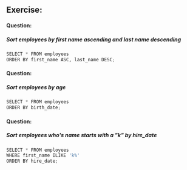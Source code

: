 ## Exercise:


#### Question: 
##### Sort employees by first name ascending and last name descending

```python
SELECT * FROM employees
ORDER BY first_name ASC, last_name DESC;
```


#### Question:
##### Sort employees by age

```python
SELECT * FROM employees
ORDER BY birth_date;
```


#### Question: 
##### Sort employees who's name starts with a "k" by hire_date

```python
SELECT * FROM employees
WHERE first_name ILIKE 'k%'
ORDER BY hire_date;
```